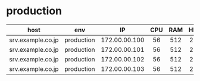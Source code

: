 production
================

|host|env|IP|CPU|RAM|HDD|OS|if1|if2|if3|
|:-:|:-:|:-:|:-:|:-:|:-:|:-:|:-:|:-:|:-:|
|srv.example.co.jp|production|172.00.00.100|56|512|250|6.8|bond0|na|na|
|srv.example.co.jp|production|172.00.00.101|56|512|250|6.8|bond0|na|na|
|srv.example.co.jp|production|172.00.00.102|56|512|250|6.8|bond0|na|na|
|srv.example.co.jp|production|172.00.00.103|56|512|250|6.8|bond0|na|na|
